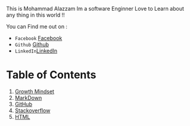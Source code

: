 This is Mohammad Alazzam Im a software Enginner Love to Learn about any thing in this world !!

You can Find me out on :
* `Facebook` [Facebook](https://www.facebook.com/show.bfhmk)
* `Github` [Github](https://github.com/MohdAzzam)
* `LinkedIn`[LinkedIn](https://www.linkedin.com/in/malazzam94/) 

# Table of Contents

1. [Growth Mindset](https://mohdazzam.github.io/reading-notes/growthmindset)
2. [MarkDown](https://mohdazzam.github.io/reading-notes/read02a)
3. [GitHub](https://mohdazzam.github.io/reading-notes/read02b)
4. [Stackoverflow](https://mohdazzam.github.io/reading-notes/stackoverflow)
5. [HTML](https://mohdazzam.github.io/reading-notes/html)
